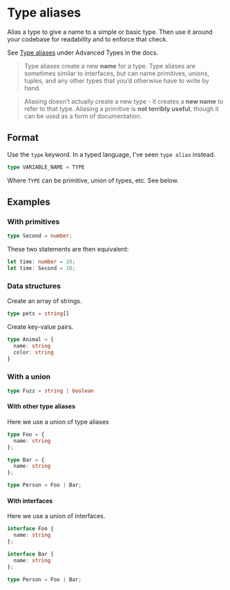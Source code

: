 # Type aliases

Alias a type to give a name to a simple or basic type. Then use it around your codebase for readability and to enforce that check.

See [Type aliases](https://www.typescriptlang.org/docs/handbook/advanced-types.html#type-aliases) under Advanced Types in the docs.

> Type aliases create a new **name** for a type. Type aliases are sometimes similar to interfaces, but can name primitives, unions, tuples, and any other types that you’d otherwise have to write by hand.

> Aliasing doesn’t actually create a new type - it creates a **new name** to refer to that type. Aliasing a primitive is **not terribly useful**, though it can be used as a form of documentation.


## Format

Use the `type` keyword. In a typed language, I've seen `type alias` instead.

```typescript
type VARIABLE_NAME = TYPE
```

Where `TYPE` can be primitive, union of types, etc. See below.


## Examples

### With primitives

```typescript
type Second = number;
```

These two statements are then equivalent:

```typescript
let time: number = 10;
let time: Second = 10;
```

### Data structures

Create an array of strings.

```typescript
type pets = string[]
```

Create key-value pairs.

```typescript
type Animal = {
  name: string
  color: string
}
```

### With a union

```typescript
type Fuzz = string | boolean
```

#### With other type aliases

Here we use a union of type aliases

```typescript
type Foo = {
  name: string
};

type Bar = {
  name: string
};

type Person = Foo | Bar;
```

#### With interfaces

Here we use a union of interfaces.

```typescript
interface Foo {
  name: string
};

interface Bar {
  name: string
};

type Person = Foo | Bar;
```
